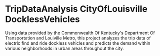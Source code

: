 # TripDataAnalysis CityOfLouisville DocklessVehicles
Using data provided by the Commonwealth Of Kentucky's Department Of Transportation and Louiville Metro, this project analyzes the trip data of electric find and ride dockless vehicles and predicts the demand within various neighborhoods in urban areas throughout the city. 
